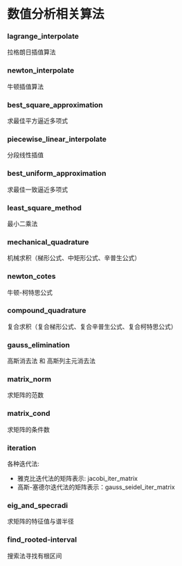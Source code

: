 # 数值分析相关算法
### lagrange_interpolate
拉格朗日插值算法
### newton_interpolate
牛顿插值算法
### best_square_approximation
求最佳平方逼近多项式
### piecewise_linear_interpolate
分段线性插值
### best_uniform_approximation
求最佳一致逼近多项式
### least_square_method
最小二乘法
### mechanical_quadrature
机械求积（梯形公式、中矩形公式、辛普生公式）
### newton_cotes
牛顿-柯特思公式
### compound_quadrature
复合求积（复合梯形公式、复合辛普生公式、复合柯特思公式）
### gauss_elimination
高斯消去法 和 高斯列主元消去法
### matrix_norm
求矩阵的范数
### matrix_cond
求矩阵的条件数
### iteration
各种迭代法:
 + 雅克比迭代法的矩阵表示: jacobi_iter_matrix
 + 高斯-塞德尔迭代法的矩阵表示：gauss_seidel_iter_matrix
### eig_and_specradi
求矩阵的特征值与谱半径
### find_rooted-interval
搜索法寻找有根区间
